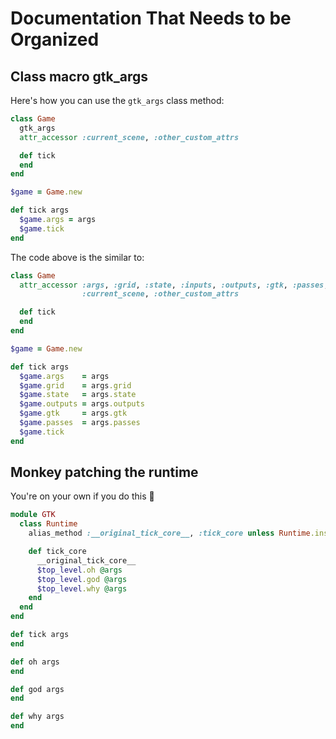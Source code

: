 # Documentation That Needs to be Organized

## Class macro gtk_args

Here's how you can use the `gtk_args` class method:

```ruby
class Game
  gtk_args
  attr_accessor :current_scene, :other_custom_attrs

  def tick
  end
end

$game = Game.new

def tick args
  $game.args = args
  $game.tick
end
```

The code above is the similar to:

```ruby
class Game
  attr_accessor :args, :grid, :state, :inputs, :outputs, :gtk, :passes,
                :current_scene, :other_custom_attrs

  def tick
  end
end

$game = Game.new

def tick args
  $game.args    = args
  $game.grid    = args.grid
  $game.state   = args.state
  $game.outputs = args.outputs
  $game.gtk     = args.gtk
  $game.passes  = args.passes
  $game.tick
end
```

## Monkey patching the runtime

You're on your own if you do this :grimacing:

```ruby
module GTK
  class Runtime
    alias_method :__original_tick_core__, :tick_core unless Runtime.instance_methods.include?(:__original_tick_core__)

    def tick_core
      __original_tick_core__
      $top_level.oh @args
      $top_level.god @args
      $top_level.why @args
    end
  end
end

def tick args
end

def oh args
end

def god args
end

def why args
end
```
